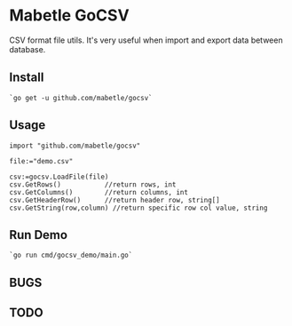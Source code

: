 Mabetle GoCSV
=============

CSV format file utils. It's very useful when import and export data between database.


Install
-------

	`go get -u github.com/mabetle/gocsv`

Usage
-----

	import "github.com/mabetle/gocsv"

	file:="demo.csv"

	csv:=gocsv.LoadFile(file)
	csv.GetRows()			//return rows, int
	csv.GetColumns()		//return columns, int
	csv.GetHeaderRow()		//return header row, string[]
	csv.GetString(row,column) //return specific row col value, string

Run Demo
--------

	`go run cmd/gocsv_demo/main.go`

BUGS
----


TODO
-----


